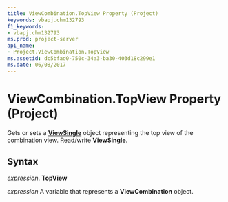 ```yaml
---
title: ViewCombination.TopView Property (Project)
keywords: vbapj.chm132793
f1_keywords:
- vbapj.chm132793
ms.prod: project-server
api_name:
- Project.ViewCombination.TopView
ms.assetid: dc5bfad0-750c-34a3-ba30-403d18c299e1
ms.date: 06/08/2017
---
```



# ViewCombination.TopView Property (Project)

Gets or sets a  **[ViewSingle](Project.ViewSingle.md)** object representing the top view of the combination view. Read/write **ViewSingle**.


## Syntax

 _expression_. **TopView**

 _expression_ A variable that represents a **ViewCombination** object.


